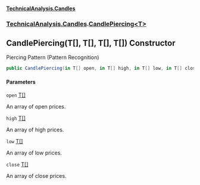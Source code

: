 #### [TechnicalAnalysis.Candles](Atypical.TechnicalAnalysis.Candles.md 'Atypical.TechnicalAnalysis.Candles')
### [TechnicalAnalysis.Candles](Atypical.TechnicalAnalysis.Candles.md#TechnicalAnalysis.Candles 'TechnicalAnalysis.Candles').[CandlePiercing&lt;T&gt;](CandlePiercing_T_.md 'TechnicalAnalysis.Candles.CandlePiercing<T>')

## CandlePiercing(T[], T[], T[], T[]) Constructor

Piercing Pattern (Pattern Recognition)

```csharp
public CandlePiercing(in T[] open, in T[] high, in T[] low, in T[] close);
```
#### Parameters

<a name='TechnicalAnalysis.Candles.CandlePiercing_T_.CandlePiercing(T[],T[],T[],T[]).open'></a>

`open` [T](CandlePiercing_T_.md#TechnicalAnalysis.Candles.CandlePiercing_T_.T 'TechnicalAnalysis.Candles.CandlePiercing<T>.T')[[]](https://docs.microsoft.com/en-us/dotnet/api/System.Array 'System.Array')

An array of open prices.

<a name='TechnicalAnalysis.Candles.CandlePiercing_T_.CandlePiercing(T[],T[],T[],T[]).high'></a>

`high` [T](CandlePiercing_T_.md#TechnicalAnalysis.Candles.CandlePiercing_T_.T 'TechnicalAnalysis.Candles.CandlePiercing<T>.T')[[]](https://docs.microsoft.com/en-us/dotnet/api/System.Array 'System.Array')

An array of high prices.

<a name='TechnicalAnalysis.Candles.CandlePiercing_T_.CandlePiercing(T[],T[],T[],T[]).low'></a>

`low` [T](CandlePiercing_T_.md#TechnicalAnalysis.Candles.CandlePiercing_T_.T 'TechnicalAnalysis.Candles.CandlePiercing<T>.T')[[]](https://docs.microsoft.com/en-us/dotnet/api/System.Array 'System.Array')

An array of low prices.

<a name='TechnicalAnalysis.Candles.CandlePiercing_T_.CandlePiercing(T[],T[],T[],T[]).close'></a>

`close` [T](CandlePiercing_T_.md#TechnicalAnalysis.Candles.CandlePiercing_T_.T 'TechnicalAnalysis.Candles.CandlePiercing<T>.T')[[]](https://docs.microsoft.com/en-us/dotnet/api/System.Array 'System.Array')

An array of close prices.
